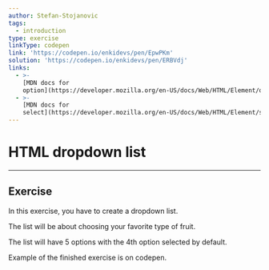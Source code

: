 ```yaml
---
author: Stefan-Stojanovic
tags:
  - introduction
type: exercise
linkType: codepen
link: 'https://codepen.io/enkidevs/pen/EpwPKm'
solution: 'https://codepen.io/enkidevs/pen/ERBVdj'
links:
  - >-
    [MDN docs for
    option](https://developer.mozilla.org/en-US/docs/Web/HTML/Element/option){website}
  - >-
    [MDN docs for
    select](https://developer.mozilla.org/en-US/docs/Web/HTML/Element/select){website}
---
```


# HTML dropdown list


---

## Exercise

In this exercise, you have to create a dropdown list.

The list will be about choosing your favorite type of fruit. 

The list will have 5 options with the 4th option selected by default.

Example of the finished exercise is on codepen.
 
